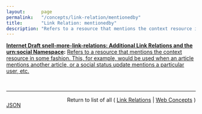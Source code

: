 ```yaml
---
layout:      page
permalink:   "/concepts/link-relation/mentionedby"
title:       "Link Relation: mentionedby"
description: "Refers to a resource that mentions the context resource in some fashion. This, for example, would be used when an article mentions another article, or a social status update mentions a particular user, etc."
---
```


**[Internet Draft snell-more-link-relations: Additional Link Relations and the urn:social Namespace](/specs/IETF/I-D/snell-more-link-relations "This specification defines a number of additional Link Relation Types that can used for a variety of purposes."):** [Refers to a resource that mentions the context resource in some fashion. This, for example, would be used when an article mentions another article, or a social status update mentions a particular user, etc.](http://tools.ietf.org/html/draft-snell-more-link-relations#section-3 "Read documentation for Link Relation &#34;mentionedby&#34;")

<br/>
<hr/>

<p style="float : left"><a href="./mentionedby.json" title="JSON representing this particular Web Concept value">JSON</a></p>
<p style="text-align: right">Return to list of all ( <a href="../link-relations">Link Relations</a> | <a href="../">Web Concepts</a> )</p>
